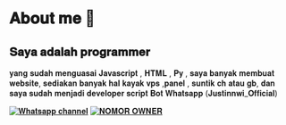 # 𝐀𝐛𝐨𝐮𝐭 𝐦𝐞 💫

## 𝐒𝐚𝐲𝐚 𝐚𝐝𝐚𝐥𝐚𝐡 𝐩𝐫𝐨𝐠𝐫𝐚𝐦𝐦𝐞𝐫 
   𝐲𝐚𝐧𝐠 𝐬𝐮𝐝𝐚𝐡 𝐦𝐞𝐧𝐠𝐮𝐚𝐬𝐚𝐢 𝐉𝐚𝐯𝐚𝐬𝐜𝐫𝐢𝐩𝐭 ,
   𝐇𝐓𝐌𝐋 , 𝐏𝐲 , 𝐬𝐚𝐲𝐚 𝐛𝐚𝐧𝐲𝐚𝐤 𝐦𝐞𝐦𝐛𝐮𝐚𝐭 
   𝐰𝐞𝐛𝐬𝐢𝐭𝐞, 𝐬𝐞𝐝𝐢𝐚𝐤𝐚𝐧 𝐛𝐚𝐧𝐲𝐚𝐤 𝐡𝐚𝐥 𝐤𝐚𝐲𝐚𝐤 𝐯𝐩𝐬
   ,𝐩𝐚𝐧𝐞𝐥 , 𝐬𝐮𝐧𝐭𝐢𝐤 𝐜𝐡 𝐚𝐭𝐚𝐮 𝐠𝐛,
   𝐝𝐚𝐧 𝐬𝐚𝐲𝐚 𝐬𝐮𝐝𝐚𝐡 𝐦𝐞𝐧𝐣𝐚𝐝𝐢 
   𝐝𝐞𝐯𝐞𝐥𝐨𝐩𝐞𝐫 𝐬𝐜𝐫𝐢𝐩𝐭 𝐁𝐨𝐭 𝐖𝐡𝐚𝐭𝐬𝐚𝐩𝐩 
   (𝐉𝐮𝐬𝐭𝐢𝐧𝐧𝐰𝐢_𝐎𝐟𝐟𝐢𝐜𝐢𝐚𝐥)

[![ 𝐖𝐡𝐚𝐭𝐬𝐚𝐩𝐩 𝐜𝐡𝐚𝐧𝐧𝐞𝐥 ](https://img1.pixhost.to/images/5388/593510747_joocloud.jpg)](https://whatsapp.com/channel/0029Vb5xOCeFCCoLrhVS0Z36)
[![ 𝐍𝐎𝐌𝐎𝐑 𝐎𝐖𝐍𝐄𝐑 ](https://img1.pixhost.to/images/5388/593511425_joocloud.jpg)](wa.me/6281265748644)

   
